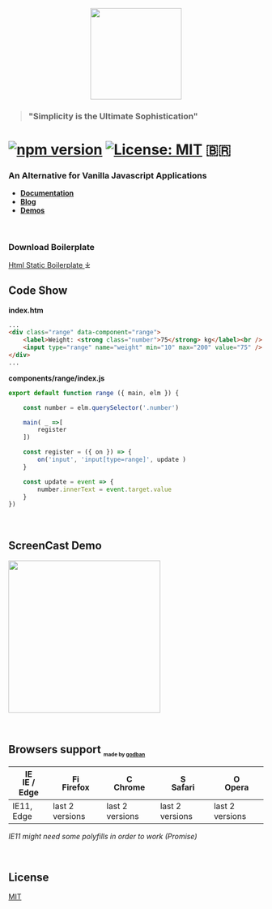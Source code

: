 <p align="center">
  <img  src="https://jails-org.github.io/images/logo.svg" width="180" />
</p>

> ### "Simplicity is the Ultimate Sophistication"

# [![npm version](https://badge.fury.io/js/jails-js.svg?v4)](https://badge.fury.io/js/jails-js)  [![License: MIT](https://img.shields.io/badge/License-MIT-yellow.svg)](https://opensource.org/licenses/MIT) 🇧🇷

### An Alternative for Vanilla Javascript Applications <br />
- [**Documentation**](https://jails-org.github.io) 
- [**Blog**](https://medium.com/jails-org)
- [**Demos**](https://codesandbox.io/search?query=jails-js)

<br />

### Download Boilerplate
[ Html Static Boilerplate ](https://github.com/jails-org/Boilerplate/archive/master.zip) ⤓

## Code Show

**index.htm**

```html
...
<div class="range" data-component="range">
    <label>Weight: <strong class="number">75</strong> kg</label><br />
    <input type="range" name="weight" min="10" max="200" value="75" />
</div> 
...
```

**components/range/index.js**

```js
export default function range ({ main, elm }) {

    const number = elm.querySelector('.number')

    main( _ =>[
        register
    ])

    const register = ({ on }) => {
        on('input', 'input[type=range]', update )
    }

    const update = event => {
        number.innerText = event.target.value
    }
})
```
<br />

## ScreenCast Demo
<p>
<a target="_blank" href="https://www.youtube.com/watch?v=0tziV17wT5g"><img width="300" src="http://i3.ytimg.com/vi/0tziV17wT5g/maxresdefault.jpg" /></a>
</p>

<br />

## Browsers support <sub><sup><sub><sub>made by <a href="https://godban.github.io">godban</a></sub></sub></sup></sub>

| [<img src="https://raw.githubusercontent.com/godban/browsers-support-badges/master/src/images/edge.png" alt="IE / Edge" width="16px" height="16px" />](http://godban.github.io/browsers-support-badges/)</br>IE / Edge | [<img src="https://raw.githubusercontent.com/godban/browsers-support-badges/master/src/images/firefox.png" alt="Firefox" width="16px" height="16px" />](http://godban.github.io/browsers-support-badges/)</br>Firefox | [<img src="https://raw.githubusercontent.com/godban/browsers-support-badges/master/src/images/chrome.png" alt="Chrome" width="16px" height="16px" />](http://godban.github.io/browsers-support-badges/)</br>Chrome | [<img src="https://raw.githubusercontent.com/godban/browsers-support-badges/master/src/images/safari.png" alt="Safari" width="16px" height="16px" />](http://godban.github.io/browsers-support-badges/)</br>Safari | [<img src="https://raw.githubusercontent.com/godban/browsers-support-badges/master/src/images/opera.png" alt="Opera" width="16px" height="16px" />](http://godban.github.io/browsers-support-badges/)</br>Opera |
| --------- | --------- | --------- | --------- | --------- |
| IE11, Edge| last 2 versions| last 2 versions| last 2 versions| last 2 versions


*IE11 might need some polyfills in order to work (Promise)*


<br />

## License
[MIT](http://opensource.org/licenses/MIT)

